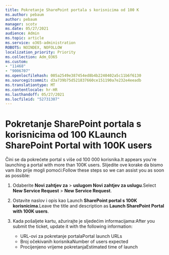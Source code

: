 ```yaml
---
title: Pokretanje SharePoint portala s korisnicima od 100 K
ms.author: pebaum
author: pebaum
manager: scotv
ms.date: 05/27/2021
audience: Admin
ms.topic: article
ms.service: o365-administration
ROBOTS: NOINDEX, NOFOLLOW
localization_priority: Priority
ms.collection: Adm_O365
ms.custom:
- "11468"
- "9006707"
ms.openlocfilehash: 005a2549e387454ed8b4b2240402a5c11b6f6130
ms.sourcegitcommit: d3a739b75d521837660ce151190a7e232e4eeadb
ms.translationtype: MT
ms.contentlocale: hr-HR
ms.lasthandoff: 05/27/2021
ms.locfileid: "52731307"
---
```

# <a name="launch-sharepoint-portal-with-100k-users"></a><span data-ttu-id="d1fb7-102">Pokretanje SharePoint portala s korisnicima od 100 K</span><span class="sxs-lookup"><span data-stu-id="d1fb7-102">Launch SharePoint Portal with 100K users</span></span>

<span data-ttu-id="d1fb7-103">Čini se da pokrećete portal s više od 100 000 korisnika.</span><span class="sxs-lookup"><span data-stu-id="d1fb7-103">It appears you're launching a portal with more than 100K users.</span></span> <span data-ttu-id="d1fb7-104">Slijedite ove korake da bismo vam što prije mogli pomoći:</span><span class="sxs-lookup"><span data-stu-id="d1fb7-104">Follow these steps so we can assist you as soon as possible:</span></span>

1. <span data-ttu-id="d1fb7-105">Odaberite **Novi zahtjev za**  >  **uslugom Novi zahtjev za uslugu**.</span><span class="sxs-lookup"><span data-stu-id="d1fb7-105">Select **New Service Request** > **New Service Request**.</span></span>

1. <span data-ttu-id="d1fb7-106">Ostavite naslov i opis kao Launch **SharePoint portal s 100K korisnicima**.</span><span class="sxs-lookup"><span data-stu-id="d1fb7-106">Leave the title and description as **Launch SharePoint Portal with 100K users**.</span></span>

1. <span data-ttu-id="d1fb7-107">Kada pošaljete kartu, ažurirajte je sljedećim informacijama:</span><span class="sxs-lookup"><span data-stu-id="d1fb7-107">After you submit the ticket, update it with the following information:</span></span>

    - <span data-ttu-id="d1fb7-108">URL-ovi za pokretanje portala</span><span class="sxs-lookup"><span data-stu-id="d1fb7-108">Portal launch URLs</span></span> 
    - <span data-ttu-id="d1fb7-109">Broj očekivanih korisnika</span><span class="sxs-lookup"><span data-stu-id="d1fb7-109">Number of users expected</span></span> 
    - <span data-ttu-id="d1fb7-110">Procijenjeno vrijeme pokretanja</span><span class="sxs-lookup"><span data-stu-id="d1fb7-110">Estimated time of launch</span></span> 
